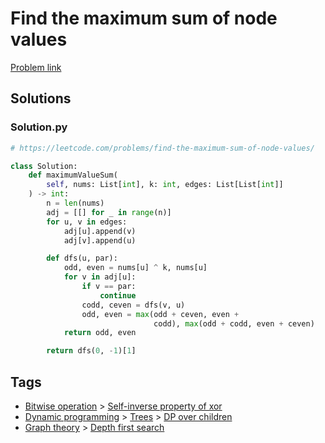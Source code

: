 # Find the maximum sum of node values

[Problem link](https://leetcode.com/problems/find-the-maximum-sum-of-node-values/)

## Solutions


### Solution.py
```py
# https://leetcode.com/problems/find-the-maximum-sum-of-node-values/

class Solution:
    def maximumValueSum(
        self, nums: List[int], k: int, edges: List[List[int]]
    ) -> int:
        n = len(nums)
        adj = [[] for _ in range(n)]
        for u, v in edges:
            adj[u].append(v)
            adj[v].append(u)

        def dfs(u, par):
            odd, even = nums[u] ^ k, nums[u]
            for v in adj[u]:
                if v == par:
                    continue
                codd, ceven = dfs(v, u)
                odd, even = max(odd + ceven, even +
                                codd), max(odd + codd, even + ceven)
            return odd, even

        return dfs(0, -1)[1]
```
## Tags

* [Bitwise operation](/README.md#Bitwise_operation) > [Self-inverse property of xor](/README.md#Bitwise_operation-Self_inverse_property_of_xor)
* [Dynamic programming](/README.md#Dynamic_programming) > [Trees](/README.md#Dynamic_programming-Trees) > [DP over children](/README.md#Dynamic_programming-Trees-DP_over_children)
* [Graph theory](/README.md#Graph_theory) > [Depth first search](/README.md#Graph_theory-Depth_first_search)
